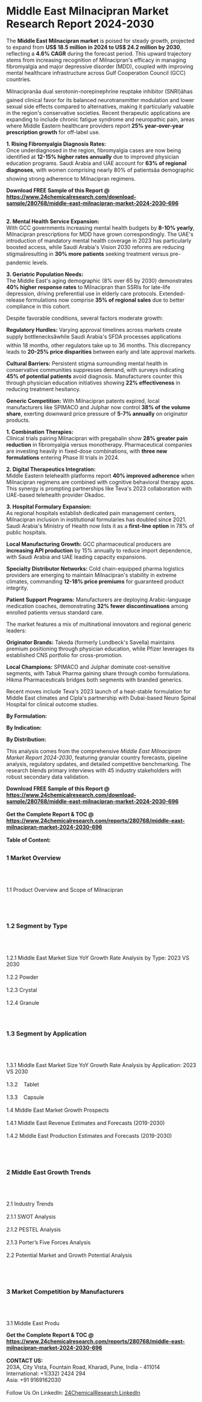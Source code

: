 <h1>Middle East Milnacipran Market Research Report 2024-2030</h1><p>The <strong>Middle East Milnacipran market</strong> is poised for steady growth, projected to expand from <strong>US$ 18.5 million in 2024 to US$ 24.2 million by 2030</strong>, reflecting a <strong>4.6% CAGR</strong> during the forecast period. This upward trajectory stems from increasing recognition of Milnacipran's efficacy in managing fibromyalgia and major depressive disorder (MDD), coupled with improving mental healthcare infrastructure across Gulf Cooperation Council (GCC) countries.</p><p>Milnacipranâa dual serotonin-norepinephrine reuptake inhibitor (SNRI)âhas gained clinical favor for its balanced neurotransmitter modulation and lower sexual side effects compared to alternatives, making it particularly valuable in the region's conservative societies. Recent therapeutic applications are expanding to include chronic fatigue syndrome and neuropathic pain, areas where Middle Eastern healthcare providers report <strong>25% year-over-year prescription growth</strong> for off-label use.</p><p><strong>1. Rising Fibromyalgia Diagnosis Rates:</strong><br>
Once underdiagnosed in the region, fibromyalgia cases are now being identified at <strong>12-15% higher rates annually</strong> due to improved physician education programs. Saudi Arabia and UAE account for <strong>63% of regional diagnoses</strong>, with women comprising nearly 80% of patientsâa demographic showing strong adherence to Milnacipran regimens.</p><div><b>Download FREE Sample of this Report @ 
            <a href="https://www.24chemicalresearch.com/download-sample/280768/middle-east-milnacipran-market-2024-2030-696">
            https://www.24chemicalresearch.com/download-sample/280768/middle-east-milnacipran-market-2024-2030-696</a></b></div><br><p><strong>2. Mental Health Service Expansion:</strong><br>
With GCC governments increasing mental health budgets by <strong>8-10% yearly</strong>, Milnacipran prescriptions for MDD have grown correspondingly. The UAE's introduction of mandatory mental health coverage in 2023 has particularly boosted access, while Saudi Arabia's Vision 2030 reforms are reducing stigmaâresulting in <strong>30% more patients</strong> seeking treatment versus pre-pandemic levels.</p><p><strong>3. Geriatric Population Needs:</strong><br>
The Middle East's aging demographic (8% over 65 by 2030) demonstrates <strong>40% higher response rates</strong> to Milnacipran than SSRIs for late-life depression, driving preferential use in elderly care protocols. Extended-release formulations now comprise <strong>35% of regional sales</strong> due to better compliance in this cohort.</p><p>Despite favorable conditions, several factors moderate growth:</p><p><strong>Regulatory Hurdles:</strong> Varying approval timelines across markets create supply bottlenecksâwhile Saudi Arabia's SFDA processes applications within 18 months, other regulators take up to 36 months. This discrepancy leads to <strong>20-25% price disparities</strong> between early and late approval markets.</p><p><strong>Cultural Barriers:</strong> Persistent stigma surrounding mental health in conservative communities suppresses demand, with surveys indicating <strong>45% of potential patients</strong> avoid diagnosis. Manufacturers counter this through physician education initiatives showing <strong>22% effectiveness</strong> in reducing treatment hesitancy.</p><p><strong>Generic Competition:</strong> With Milnacipran patents expired, local manufacturers like SPIMACO and Julphar now control <strong>38% of the volume share</strong>, exerting downward price pressure of <strong>5-7% annually</strong> on originator products.</p><p><strong>1. Combination Therapies:</strong><br>
Clinical trials pairing Milnacipran with pregabalin show <strong>28% greater pain reduction</strong> in fibromyalgia versus monotherapy. Pharmaceutical companies are investing heavily in fixed-dose combinations, with <strong>three new formulations</strong> entering Phase III trials in 2024.</p><p><strong>2. Digital Therapeutics Integration:</strong><br>
Middle Eastern telehealth platforms report <strong>40% improved adherence</strong> when Milnacipran regimens are combined with cognitive behavioral therapy apps. This synergy is prompting partnerships like Teva's 2023 collaboration with UAE-based telehealth provider Okadoc.</p><p><strong>3. Hospital Formulary Expansion:</strong><br>
As regional hospitals establish dedicated pain management centers, Milnacipran inclusion in institutional formularies has doubled since 2021. Saudi Arabia's Ministry of Health now lists it as a <strong>first-line option</strong> in 78% of public hospitals.</p><p><strong>Local Manufacturing Growth:</strong> GCC pharmaceutical producers are <strong>increasing API production</strong> by 15% annually to reduce import dependence, with Saudi Arabia and UAE leading capacity expansions.</p><p><strong>Specialty Distributor Networks:</strong> Cold chain-equipped pharma logistics providers are emerging to maintain Milnacipran's stability in extreme climates, commanding <strong>12-18% price premiums</strong> for guaranteed product integrity.</p><p><strong>Patient Support Programs:</strong> Manufacturers are deploying Arabic-language medication coaches, demonstrating <strong>32% fewer discontinuations</strong> among enrolled patients versus standard care.</p><p>The market features a mix of multinational innovators and regional generic leaders:</p><p><strong>Originator Brands:</strong> Takeda (formerly Lundbeck's Savella) maintains premium positioning through physician education, while Pfizer leverages its established CNS portfolio for cross-promotion.</p><p><strong>Local Champions:</strong> SPIMACO and Julphar dominate cost-sensitive segments, with Tabuk Pharma gaining share through combo formulations. Hikma Pharmaceuticals bridges both segments with branded generics.</p><p>Recent moves include Teva's 2023 launch of a heat-stable formulation for Middle East climates and Cipla's partnership with Dubai-based Neuro Spinal Hospital for clinical outcome studies.</p><p><strong>By Formulation:</strong></p><p><strong>By Indication:</strong></p><p><strong>By Distribution:</strong></p><p>This analysis comes from the comprehensive <em>Middle East Milnacipran Market Report 2024-2030</em>, featuring granular country forecasts, pipeline analysis, regulatory updates, and detailed competitive benchmarking. The research blends primary interviews with 45 industry stakeholders with robust secondary data validation.</p><div><b>Download FREE Sample of this Report @ 
            <a href="https://www.24chemicalresearch.com/download-sample/280768/middle-east-milnacipran-market-2024-2030-696">
            https://www.24chemicalresearch.com/download-sample/280768/middle-east-milnacipran-market-2024-2030-696</a></b></div><br><div><b>Get the Complete Report & TOC @ 
            <a href="https://www.24chemicalresearch.com/reports/280768/middle-east-milnacipran-market-2024-2030-696">
            https://www.24chemicalresearch.com/reports/280768/middle-east-milnacipran-market-2024-2030-696</a></b></div><br>
            <b>Table of Content:</b><p><h2><span style="font-size:16px"><strong>1 Market Overview&nbsp;&nbsp; &nbsp;</strong></span></h2><br />
<br />
<p>1.1 Product Overview and Scope of Milnacipran&nbsp;</p><br />
<br />
<h2><strong><span style="font-size:16px">1.2 Segment by Type&nbsp;&nbsp; &nbsp;</span></strong></h2><br />
<br />
<p>1.2.1 Middle East Market Size YoY Growth Rate Analysis by Type: 2023 VS 2030&nbsp;&nbsp; &nbsp;<br /><br />
1.2.2 Powder&nbsp;&nbsp; &nbsp;<br /><br />
1.2.3 Crystal<br /><br />
1.2.4 Granule<br /><br />
<br />
<h2><span style="font-size:16px"><strong>1.3 Segment by Application&nbsp;&nbsp;</strong></span></h2><br />
<br />
<p>1.3.1 Middle East Market Size YoY Growth Rate Analysis by Application: 2023 VS 2030&nbsp;&nbsp; &nbsp;<br /><br />
1.3.2&nbsp;&nbsp; &nbsp;Tablet<br /><br />
1.3.3&nbsp;&nbsp; &nbsp;Capsule<br /><br />
1.4 Middle East Market Growth Prospects&nbsp;&nbsp; &nbsp;<br /><br />
1.4.1 Middle East Revenue Estimates and Forecasts (2019-2030)&nbsp;&nbsp; &nbsp;<br /><br />
1.4.2 Middle East Production Estimates and Forecasts (2019-2030)&nbsp;&nbsp;</p><br />
<br />
<h2><span style="font-size:16px"><strong>2 Middle East Growth Trends&nbsp;&nbsp; &nbsp;</strong></span></h2><br />
<br />
<p>2.1 Industry Trends&nbsp;&nbsp; &nbsp;<br /><br />
2.1.1 SWOT Analysis&nbsp;&nbsp; &nbsp;<br /><br />
2.1.2 PESTEL Analysis&nbsp;&nbsp; &nbsp;<br /><br />
2.1.3 Porter&rsquo;s Five Forces Analysis&nbsp;&nbsp; &nbsp;<br /><br />
2.2 Potential Market and Growth Potential Analysis&nbsp;&nbsp; &nbsp;</p><br />
<br />
<h2><span style="font-size:16px"><strong>3 Market Competition by Manufacturers&nbsp;&nbsp; </strong> </span></h2><br />
<br />
<p>3.1 Middle East Produ</p><div><b>Get the Complete Report & TOC @ 
            <a href="https://www.24chemicalresearch.com/reports/280768/middle-east-milnacipran-market-2024-2030-696">
            https://www.24chemicalresearch.com/reports/280768/middle-east-milnacipran-market-2024-2030-696</a></b></div><br><b>CONTACT US:</b><br>
            203A, City Vista, Fountain Road, Kharadi, Pune, India - 411014<br>
            International: +1(332) 2424 294<br>
            Asia: +91 9169162030 <br><br>
            Follow Us On LinkedIn: <a href="https://www.linkedin.com/company/24chemicalresearch/">24ChemicalResearch LinkedIn</a>